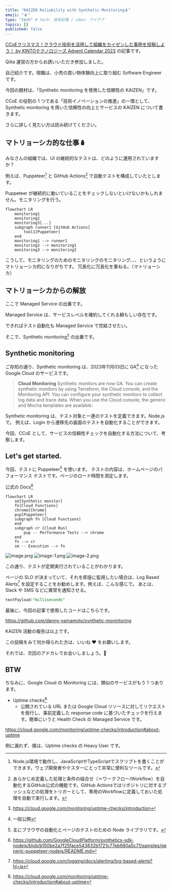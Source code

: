 ```yaml
---
title: "KAIZEN Reliability with Synthetic Monitoring🪆"
emoji: "🪆"
type: "tech" # tech: 技術記事 / idea: アイデア
topics: []
published: false
---
```

[CCoEクリスマス！クラウド技術を活用して組織をカイゼンした事例を投稿しよう！ by KINTOテクノロジーズ Advent Calendar 2023](https://qiita.com/advent-calendar/2023/kinto-technlogies) の記事です。

Qiita 運営の方からお誘いいただき参加しました。

自己紹介です。現職は、小売の買い物体験向上に取り組む Software Engineer です。

今回の題材は、「Synthetic monitoring を使用した信頼性の KAIZEN」です。

CCoE の役割の 1 つである「技術イノベーションの推進」の一環として、Synthetic monitoring を用いた信頼性の向上とサービスの KAIZEN について書きます。

さらに詳しく見たい方は読み続けてください。

## マトリョーシカ的な仕事🪆

みなさんの組織では、UI の継続的なテストは、どのように運用されていますか？

例えば、Puppeteer[^5] と GitHub Actions[^6] で自動テストを構成していたとします。

Puppeteer が継続的に動いていることをチェックしないといけないかもしれません。モニタリングを行う。

```mermaid
flowchart LR
    monitoring1
    monitoring2
    monitoring3[...]
    subgraph runner1 [GitHub Actions]
        tool1[Puppeteer]
    end
    monitoring1 --> runner1
    monitoring2 --> monitoring1
    monitoring3 --> monitoring2
```

こうして、モニタリングのためのモニタリングのモニタリング、、、というようにマトリョーシカ的になりがちです。
冗長化に冗長化を重ねる。（マトリョーシカ）

## マトリョーシカからの解放

ここで Managed Service の出番です。

Managed Service は、サービスレベルを確約してくれる頼もしい存在です。

できればテスト自動化も Managed Service で完結させたい。

そこで、Synthetic monitoring[^2] の出番です。

## Synthetic monitoring
ご存知の通り、Synthetic monitoring は、2023年11月03日に GA[^1] になった Google Cloud のサービスです。

> **Cloud Monitoring**
Synthetic monitors are now GA. You can create synthetic monitors by using Terraform, the Cloud console, and the Monitoring API. You can configure your synthetic monitors to collect log data and trace data. When you use the Cloud console, the generic and Mocha templates are available:

Synthetic monitoring は、テスト対象と一連のテストを定義できます。Node.js で。
例えば、Login から遷移先の画面のテストを自動化することができます。

今回、CCoE として、サービスの信頼性チェックを自動化する方法について、考察します。

## Let's get started.
今回、テストに Puppeteer[^7] を使います。
テストの内容は、ホームページのパフォーマンス テストです。ページのロード時間を測定します。

公式の Docs[^8]

```mermaid
flowchart LR
    sm[Synthetic monitor]
    fn[Cloud Functions]
    chrome[Chrome]
    pup[Puppeteer]
    subgraph fn [Cloud Functions]
    end
    subgraph cr [Cloud Run]
        pup -- Performance Tests --> chrome
    end
    fn --> cr
    sm -- Execution --> fn
```

![image.png](https://qiita-image-store.s3.ap-northeast-1.amazonaws.com/0/569971/90773703-6564-24f6-9c18-cd225d76a6a0.png)
![image-1.png](https://qiita-image-store.s3.ap-northeast-1.amazonaws.com/0/569971/e3a74b02-ea25-5bc2-d9b0-2474479c7a84.png)
![image-2.png](https://qiita-image-store.s3.ap-northeast-1.amazonaws.com/0/569971/45c70e66-0ee8-96ad-ae79-b1c07c5b868a.png)

この通り、テストが定期実行されていることがわかります。

ページの SLO が決まっていて、それを即座に監視したい場合は、Log Based Alerts[^9] を設定することをお勧めします。例えば、こんな感じで。
あとは、Slack や SMS などに異常を通知させる。
```sql
textPayload:"milliseconds"
```

最後に、今回の記事で使用したコードはこちらです。

https://github.com/danny-yamamoto/synthetic-monintoring

KAIZEN 活動の報告は以上です。

この投稿をみて何か得られた方は、いいね ❤️ をお願いします。

それでは、次回のアドカレでお会いしましょう。👋

## BTW

ちなみに、Google Cloud の Monitoring には、類似のサービスがもう 1 つあります。
- Uptime checks[^3]
   - 公開されている URL または Google Cloud リソースに対してリクエストを発行し、事前定義した response code に基づいたチェックを行えます。簡単にいうと Health Check の Managed Service です。

https://cloud.google.com/monitoring/uptime-checks/introduction#about-uptime

例に漏れず、僕は、Uptime checks の Heavy User です。

[^1]: 一般公開
[^2]: https://cloud.google.com/monitoring/uptime-checks/introduction
[^3]: https://cloud.google.com/monitoring/uptime-checks/introduction#about-uptime
[^4]: https://cloud.google.com/monitoring/uptime-checks/introduction#about-sm
[^5]: Node.js環境で動作し、JavaScriptやTypeScriptでスクリプトを書くことができます。ウェブ開発者やテスターにとって非常に便利なツールです。
[^6]: あらかじめ定義した処理と条件の組合せ（＝ワークフロー/Workflow）を自動化するGitHub公式の機能です。GitHub Actionsではリポジトリに対するプッシュなどの処理をトリガーとして、専用のWorkflowに定義しておいた処理を自動で実行します。
[^7]: 主にブラウザの自動化とページのテストのための Node ライブラリです。
[^8]: https://github.com/GoogleCloudPlatform/synthetics-sdk-nodejs/blob/b150be2a7f25face543832b1721c77eb680a5c71/samples/generic-puppeteer-nodejs/README.md
[^9]: https://cloud.google.com/logging/docs/alerting/log-based-alerts?hl=ja
